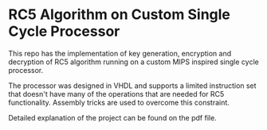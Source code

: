 # RC5 Algorithm on Custom Single Cycle Processor

This repo has the implementation of key generation, encryption and decryption of RC5 algorithm running on a custom MIPS inspired single cycle processor. 

The processor was designed in VHDL and supports a limited instruction set that doesn't have many of the operations that are needed for RC5 functionality. Assembly tricks are used to overcome this constraint. 

Detailed explanation of the project can be found on the pdf file. 
